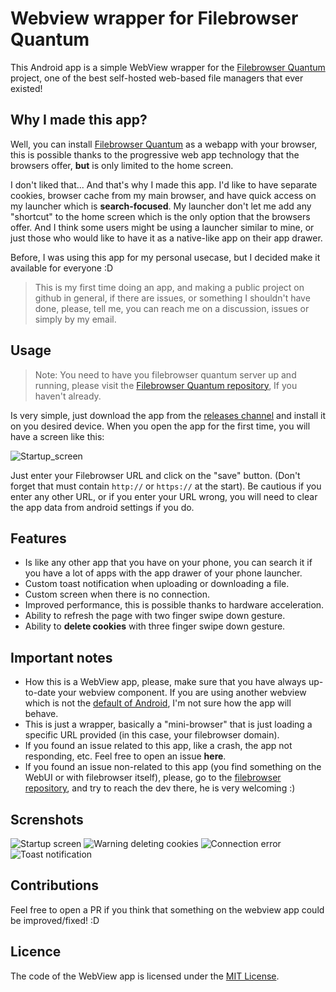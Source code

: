 # Webview wrapper for Filebrowser Quantum
This Android app is a simple WebView wrapper for the [Filebrowser Quantum](https://github.com/gtsteffaniak/filebrowser) project, one of the best self-hosted web-based file managers that ever existed!

## Why I made this app? 
Well, you can install [Filebrowser Quantum](https://github.com/gtsteffaniak/filebrowser) as a webapp with your browser, this is possible thanks to the progressive web app technology that the browsers offer, **but** is only limited to the home screen.

I don't liked that... And that's why I made this app. I'd like to have separate cookies, browser cache from my main browser, and have quick access on my launcher
which is **search-focused**. My launcher don't let me add any "shortcut" to the home screen which is the only option that the browsers offer. And I think some users might be using a launcher similar to mine, or just those who would like to have it as a native-like app on their app drawer.

Before, I was using this app for my personal usecase, but I decided make it available for everyone :D

> This is my first time doing an app, and making a public project on github in general, if there are issues, or something I shouldn't have done, please, tell me, you can reach me on a discussion, issues or simply by my email.

## Usage
> Note: You need to have you filebrowser quantum server up and running, please visit the [Filebrowser Quantum repository](https://github.com/gtsteffaniak/filebrowser), If you haven't already.

Is very simple, just download the app from the [releases channel](https://github.com/Kurami32/Wrapper-for-Filebrowser-Quantum/releases/tag/v1.0.0) and install it on you desired device.
When you open the app for the first time, you will have a screen like this:

![Startup_screen](https://github.com/user-attachments/assets/f7e5f049-dcb6-40cf-a69c-d360b67d0c4a)

Just enter your Filebrowser URL and click on the "save" button. (Don't forget that must contain `http://` or `https://` at the start).
Be cautious if you enter any other URL, or if you enter your URL wrong, you will need to clear the app data from android settings if you do.

## Features
- Is like any other app that you have on your phone, you can search it if you have a lot of apps with the app drawer of your phone launcher.
- Custom toast notification when uploading or downloading a file.
- Custom screen when there is no connection.
- Improved performance, this is possible thanks to hardware acceleration.
- Ability to refresh the page with two finger swipe down gesture.
- Ability to **delete cookies** with three finger swipe down gesture.

## Important notes
- How this is a WebView app, please, make sure that you have always up-to-date your webview component. If you are using another webview which is not the [default of Android](https://play.google.com/store/apps/details?id=com.google.android.webview&hl=en-US), I'm not sure how the app will behave.
- This is just a wrapper, basically a "mini-browser" that is just loading a specific URL provided (in this case, your filebrowser domain).
- If you found an issue related to this app, like a crash, the app not responding, etc. Feel free to open an issue **here**.
- If you found an issue non-related to this app (you find something on the WebUI or with filebrowser itself), please, go to the [filebrowser repository](https://github.com/gtsteffaniak/filebrowser), and try to reach the dev there, he is very welcoming :)

## Screnshots
![Startup screen](https://github.com/user-attachments/assets/1c066d52-7130-4e9a-a5c6-07c8aaf5832d)
![Warning deleting cookies](https://github.com/user-attachments/assets/3ec0c2f0-31b3-4631-860a-57c75f2fe008)
![Connection error](https://github.com/user-attachments/assets/6184827f-129e-4643-922b-161c2b12294c)
![Toast notification](https://github.com/user-attachments/assets/17f24040-cec0-419b-baea-f0d51490c8b3)

## Contributions
Feel free to open a PR if you think that something on the webview app could be improved/fixed! :D

## Licence
The code of the WebView app is licensed under the [MIT License](LICENSE).
